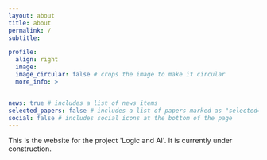 ```yaml
---
layout: about
title: about
permalink: /
subtitle:  

profile:
  align: right
  image:  
  image_circular: false # crops the image to make it circular
  more_info: >


news: true # includes a list of news items
selected_papers: false # includes a list of papers marked as "selected={true}"
social: false # includes social icons at the bottom of the page
---
```


This is the website for the project 'Logic and AI'. It is currently under construction.
